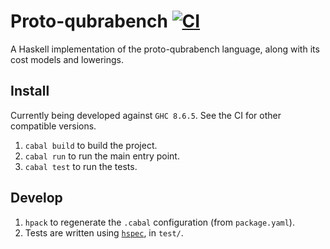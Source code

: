 Proto-qubrabench [![CI](https://github.com/qi-rub/proto-qubrabench/actions/workflows/ci.yml/badge.svg)](https://github.com/qi-rub/proto-qubrabench/actions/workflows/ci.yml)
================

A Haskell implementation of the proto-qubrabench language, along with its cost models and lowerings.

Install
-------

Currently being developed against `GHC 8.6.5`. See the CI for other compatible versions.

1. `cabal build` to build the project.
1. `cabal run` to run the main entry point.
1. `cabal test` to run the tests.

Develop
-------

1. `hpack` to regenerate the `.cabal` configuration (from `package.yaml`).
2. Tests are written using [`hspec`](https://hackage.haskell.org/package/hspec), in `test/`.

